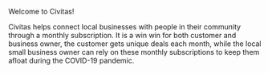 Welcome to Civitas!

Civitas helps connect local businesses with people in their community through a monthly subscription. It is a win win for both customer and business owner, the customer gets unique deals each month, while the local small business owner can rely on these monthly subscriptions to keep them afloat during the COVID-19 pandemic. 
